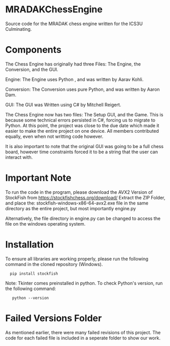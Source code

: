 # MRADAKChessEngine
Source code for the MRADAK chess engine written for the ICS3U Culminating.

# Components

The Chess Engine has originally had three Files: The Engine, the Conversion, and the GUI.

Engine: The Engine uses Python , and was written by Aarav Kohli.

Conversion: The Conversion uses pure Python, and was written by Aaron Dam.

GUI: The GUI was Written using C# by Mitchell Reigert. 

The Chess Engine now has two files: The Setup GUI, and the Game. This is because some technical
errors persisted in C#, forcing us to migrate to Python. At this point, the project was close to
the due date which made it easier to make the entire project on one device. All members contributed 
equally, even when not writting code however.

It is also important to note that the original GUI was going to be a full chess board, however time
constraints forced it to be a string that the user can interact with.

# Important Note

To run the code in the program, please download the AVX2 Version of StockFish from https://stockfishchess.org/download/
Extract the ZIP Folder, and place the: stockfish-windows-x86-64-avx2.exe file in the same directory as the entire project,
but most importantly engine.py

Alternatively, the file directory in engine.py can be changed to access the file on the windows operating system.

# Installation

To ensure all libraries are working properly, please run the following command in the cloned repository (Windows).

      pip install stockfish

  Note: Tkinter comes preinstalled in python. To check Python's version, run the following command:

       python --version

# Failed Versions Folder

As mentioned earlier, there were many failed revisions of this project. The code for each failed file is included
in a seperate folder to show our work.


